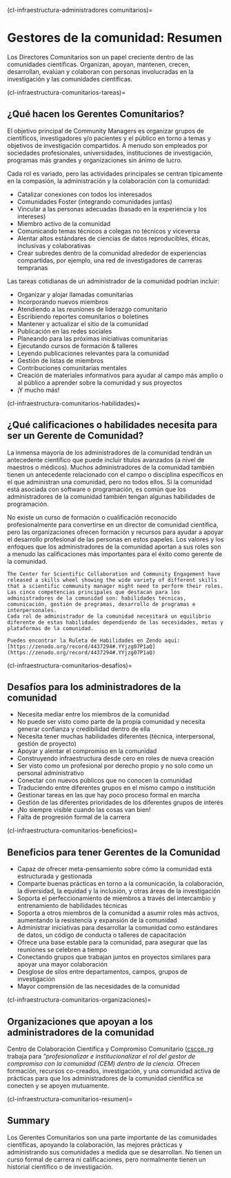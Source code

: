 (cl-infraestructura-administradores comunitarios)=
# Gestores de la comunidad: Resumen

Los Directores Comunitarios son un papel creciente dentro de las comunidades científicas. Organizan, apoyan, mantenen, crecen, desarrollan, evalúan y colaboran con personas involucradas en la investigación y las comunidades científicas.

(cl-infraestructura-comunitarios-tareas)=
## ¿Qué hacen los Gerentes Comunitarios?

El objetivo principal de Community Managers es organizar grupos de científicos, investigadores y/o pacientes y el público en torno a temas y objetivos de investigación compartidos. A menudo son empleados por sociedades profesionales, universidades, instituciones de investigación, programas más grandes y organizaciones sin ánimo de lucro.

Cada rol es variado, pero las actividades principales se centran típicamente en la compasión, la administración y la colaboración con la comunidad:
* Catalizar conexiones con todos los interesados
* Comunidades Foster (integrando comunidades juntas)
* Vincular a las personas adecuadas (basado en la experiencia y los intereses)
* Miembro activo de la comunidad
* Comunicando temas técnicos a colegas no técnicos y viceversa
* Alentar altos estándares de ciencias de datos reproducibles, éticas, inclusivas y colaborativas
* Crear subredes dentro de la comunidad alrededor de experiencias compartidas, por ejemplo, una red de investigadores de carreras tempranas

Las tareas cotidianas de un administrador de la comunidad podrían incluir:
* Organizar y alojar llamadas comunitarias
* Incorporando nuevos miembros
* Atendiendo a las reuniones de liderazgo comunitario
* Escribiendo reportes comunitarios o boletines
* Mantener y actualizar el sitio de la comunidad
* Publicación en las redes sociales
* Planeando para las próximas iniciativas comunitarias
* Ejecutando cursos de formación & talleres
* Leyendo publicaciones relevantes para la comunidad
* Gestión de listas de miembros
* Contribuciones comunitarias mentales
* Creación de materiales informativos para ayudar al campo más amplio o al público a aprender sobre la comunidad y sus proyectos
* ¡Y mucho más!

(cl-infraestructura-comunitarios-habilidades)=
## ¿Qué calificaciones o habilidades necesita para ser un Gerente de Comunidad?
La inmensa mayoría de los administradores de la comunidad tendrán un antecedente científico que puede incluir títulos avanzados (a nivel de maestros o médicos). Muchos administradores de la comunidad también tienen un antecedente relacionado con el campo o disciplina específicos en el que administran una comunidad, pero no todos ellos. Si la comunidad está asociada con software o programación, es común que los administradores de la comunidad también tengan algunas habilidades de programación.

No existe un curso de formación o cualificación reconocido profesionalmente para convertirse en un director de comunidad científica, pero las organizaciones ofrecen formación y recursos para ayudar a apoyar el desarrollo profesional de las personas en estos papeles. Los valores y los enfoques que los administradores de la comunidad aportan a sus roles son a menudo las calificaciones más importantes para el éxito como gerente de la comunidad.

```{admonition} CSCCE Skills Wheel - Five Core Competancies 
The Center for Scientific Collaboration and Community Engagement have released a skills wheel showing the wide variety of different skills that a scientific community manager might need to perform their roles. 
Las cinco competencias principales que destacan para los administradores de la comunidad son: habilidades técnicas, comunicación, gestión de programas, desarrollo de programas e interpersonales. 
Cada rol de administrador de la comunidad necesitará un equilibrio diferente de estas habilidades dependiendo de las necesidades, metas y plataformas de la comunidad. 

Puedes encontrar la Ruleta de Habilidades en Zendo aquí: [https://zenodo.org/record/4437294#.YYjzg07P1aQ](https://zenodo.org/record/4437294#.YYjzg07P1aQ)
```

(cl-infraestructura-comunitarios-desafíos)=
## Desafíos para los administradores de la comunidad
* Necesita mediar entre los miembros de la comunidad
* No puede ser visto como parte de la propia comunidad y necesita generar confianza y credibilidad dentro de ella
* Necesita tener muchas habilidades diferentes (técnica, interpersonal, gestión de proyecto)
* Apoyar y alentar el compromiso en la comunidad
* Construyendo infraestructura desde cero en roles de nueva creación
* Ser visto como un profesional por derecho propio y no solo como un personal administrativo
* Conectar con nuevos públicos que no conocen la comunidad
* Traduciendo entre diferentes grupos en el mismo campo o institución
* Gestionar tareas en las que hay poco proceso formal en marcha
* Gestión de las diferentes prioridades de los diferentes grupos de interés
* ¡No siempre visible cuando las cosas van bien!
* Falta de progresión formal de la carrera

(cl-infraestructura-comunitarios-beneficios)=
## Beneficios para tener Gerentes de la Comunidad
* Capaz de ofrecer meta-pensamiento sobre cómo la comunidad está estructurada y gestionada
* Comparte buenas prácticas en torno a la comunicación, la colaboración, la diversidad, la equidad y la inclusión, y otras áreas de la investigación
* Soporta el perfeccionamiento de miembros a través del intercambio y entrenamiento de habilidades técnicas
* Soporta a otros miembros de la comunidad a asumir roles más activos, aumentando la resistencia y expansión de la comunidad
* Administrar iniciativas para desarrollar la comunidad como estándares de datos, un código de conducta o talleres de capacitación
* Ofrece una base estable para la comunidad, para asegurar que las reuniones se celebren a tiempo
* Conectando grupos que trabajan juntos en proyectos similares para apoyar una mayor colaboración
* Desglose de silos entre departamentos, campos, grupos de investigación
* Mayor comprensión de las necesidades de la comunidad


(cl-infraestructura-comunitarios-organizaciones)=
## Organizaciones que apoyan a los administradores de la comunidad
Centro de Colaboración Científica y Compromiso Comunitario ([cscce. rg](https://www.cscce.org/) trabaja para _"profesionalizar e institucionalizar el rol del gestor de compromiso con la comunidad (CEM) dentro de la ciencia._ Ofrecen formación, recursos co-creados, investigación, y una comunidad activa de prácticas para que los administradores de la comunidad científica se conecten y se apoyen mutuamente.

(cl-infraestructura-comunitarios-resumen)=
## Summary
Los Gerentes Comunitarios son una parte importante de las comunidades científicas, apoyando la colaboración, las mejores prácticas y administrando sus comunidades a medida que se desarrollan. No tienen un curso formal de carrera ni calificaciones, pero normalmente tienen un historial científico o de investigación. 

